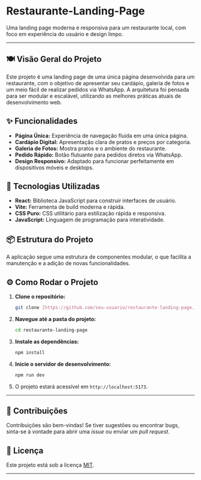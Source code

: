 # Restaurante-Landing-Page

Uma landing page moderna e responsiva para um restaurante local, com foco em experiência do usuário e design limpo.

---

## 🍽️ Visão Geral do Projeto

Este projeto é uma landing page de uma única página desenvolvida para um restaurante, com o objetivo de apresentar seu cardápio, galeria de fotos e um meio fácil de realizar pedidos via WhatsApp. A arquitetura foi pensada para ser modular e escalável, utilizando as melhores práticas atuais de desenvolvimento web.

## ✨ Funcionalidades

* **Página Única:** Experiência de navegação fluida em uma única página.
* **Cardápio Digital:** Apresentação clara de pratos e preços por categoria.
* **Galeria de Fotos:** Mostra pratos e o ambiente do restaurante.
* **Pedido Rápido:** Botão flutuante para pedidos diretos via WhatsApp.
* **Design Responsivo:** Adaptado para funcionar perfeitamente em dispositivos móveis e desktops.

## 🚀 Tecnologias Utilizadas

* **React:** Biblioteca JavaScript para construir interfaces de usuário.
* **Vite:** Ferramenta de build moderna e rápida.
* **CSS Puro:** CSS utilitário para estilização rápida e responsiva.
* **JavaScript:** Linguagem de programação para interatividade.

## 📦 Estrutura do Projeto

A aplicação segue uma estrutura de componentes modular, o que facilita a manutenção e a adição de novas funcionalidades.

## ⚙️ Como Rodar o Projeto

1.  **Clone o repositório:**
    ```bash
    git clone [https://github.com/seu-usuario/restaurante-landing-page.git](https://github.com/seu-usuario/restaurante-landing-page.git)
    ```
2.  **Navegue até a pasta do projeto:**
    ```bash
    cd restaurante-landing-page
    ```
3.  **Instale as dependências:**
    ```bash
    npm install
    ```
4.  **Inicie o servidor de desenvolvimento:**
    ```bash
    npm run dev
    ```
5.  O projeto estará acessível em `http://localhost:5173`.

---

## 🤝 Contribuições

Contribuições são bem-vindas! Se tiver sugestões ou encontrar bugs, sinta-se à vontade para abrir uma _issue_ ou enviar um _pull request_.

## 📄 Licença

Este projeto está sob a licença [MIT](https://opensource.org/licenses/MIT).

---
